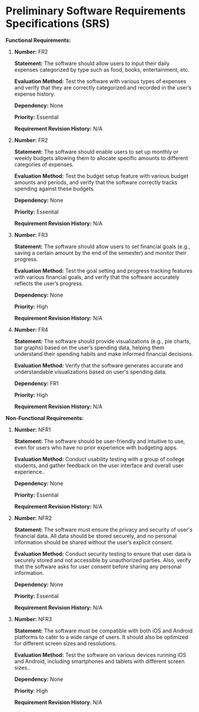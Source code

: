 # Preliminary Software Requirements Specifications (SRS)

**Functional Requirements:**

1. **Number:** FR2
   
   **Statement:** The software should allow users to input their daily expenses categorized by type such as food, books, entertainment, etc.
   
   **Evaluation Method:** Test the software with various types of expenses and verify that they are correctly categorized and recorded in the user’s expense history.
   
   **Dependency:** None
   
   **Priority:** Essential
   
   **Requirement Revision History:** N/A

2. **Number:** FR2

   **Statement:** The software should enable users to set up monthly or weekly budgets allowing them to allocate specific amounts to different categories of expenses.

   **Evaluation Method:** Test the budget setup feature with various budget amounts and periods, and verify that the software correctly tracks spending against these budgets.

   **Dependency:** None

   **Priority:** Essential

   **Requirement Revision History:** N/A

3. **Number:** FR3

   **Statement:** The software should allow users to set financial goals (e.g., saving a certain amount by the end of the semester) and monitor their progress.

   **Evaluation Method:** Test the goal setting and progress tracking features with various financial goals, and verify that the software accurately reflects the user’s progress.

   **Dependency:** None

   **Priority:** High

   **Requirement Revision History:** N/A


4. **Number:** FR4

   **Statement:** The software should provide visualizations (e.g., pie charts, bar graphs) based on the user’s spending data, helping them understand their spending habits and make informed financial decisions.

   **Evaluation Method:** Verify that the software generates accurate and understandable visualizations based on user's spending data.

   **Dependency:** FR1

   **Priority:** High

   **Requirement Revision History:** N/A


**Non-Functional Requirements:**

1. **Number:** NFR1

   **Statement:** The software should be user-friendly and intuitive to use, even for users who have no prior experience with budgeting apps.

   **Evaluation Method:** Conduct usability testing with a group of college students, and gather feedback on the user interface and overall user experience..

   **Dependency:** None

   **Priority:** Essential

   **Requirement Revision History:** N/A


2. **Number:** NFR2
   
   **Statement:** The software must ensure the privacy and security of user's financial data. All data should be stored securely, and no personal information should be shared without the user’s explicit consent.

   **Evaluation Method:** Conduct security testing to ensure that user data is securely stored and not accessible by unauthorized parties. Also, verify that the software asks for user consent before sharing any personal information.

   **Dependency:** None

   **Priority:** Essential

   **Requirement Revision History:** N/A


3. **Number:** NFR3

   **Statement:** The software must be compatible with both iOS and Android platforms to cater to a wide range of users. It should also be optimized for different screen sizes and resolutions.

   **Evaluation Method:** Test the software on various devices running iOS and Android, including smartphones and tablets with different screen sizes..

   **Dependency:** None

   **Priority**: High

   **Requirement Revision History**: N/A


